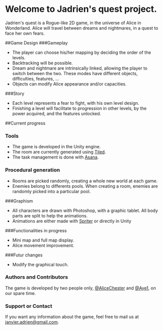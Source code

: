 # Welcome to Jadrien's quest project.
Jadrien's quest is a Rogue-like 2D game, in the universe of Alice in Wonderland. Alice will travel between dreams and nightmares, in a quest to face her own fears.

##Game Design
###Gameplay
* The player can choose his/her mapping by deciding the order of the levels.
* Backtracking will be possible.
* Dream and nightmare are intrinsically linked, allowing the player to switch between the two. These modes have different objects, difficulties, features, ...
* Objects can modify Alice appearance and/or capacities.

###Story
* Each level represents a fear to fight, with his own level design.
* Finishing a level will facilitate to progression in other levels, by the power acquired, and the features unlocked.


##Current progress
### Tools
* The game is developed in the Unity engine.
* The room are currently generated using [Tiled](http://www.mapeditor.org/).
* The task management is done with [Asana](https://app.asana.com/).

### Procedural generation
* Rooms are picked randomly, creating a whole new world at each game.
* Enemies belong to differents pools. When creating a room, enemies are randomly picked into a particular pool.

###Graphism
* All characters are drawn with Photoshop, with a graphic tablet. All body parts are split to help the animations.
* Animations are either made with [Spriter](https://brashmonkey.com/spriter-features/#) or directly in Unity

###Functionalities in progress
* Mini map and full map display.
* Alice movement improvement.

###Futur changes
* Modify the graphical touch.

### Authors and Contributors
The game is developed by two people only, [@AliceChester](https://github.com/AliceChester) and [@Aye1](https://github.com/Aye1), on our spare time.

### Support or Contact
If you want any information about the game, feel free to mail us at janvier.adrien@gmail.com.
